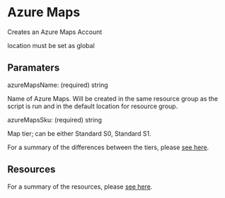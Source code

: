 # Azure Maps

Creates an Azure Maps Account

location must be set as global

## Paramaters

azureMapsName: (required) string

Name of Azure Maps. Will be created in the same resource group as the script is run and in the default location for resource group.

azureMapsSku: (required) string

Map tier; can be either Standard S0, Standard S1.

For a summary of the differences between the tiers,
please [see here](https://azure.microsoft.com/en-us/pricing/details/azure-maps/).

## Resources

For a summary of the resources, please 
[see here](https://docs.microsoft.com/en-us/azure/templates/microsoft.maps/2018-05-01/accounts#Sku).